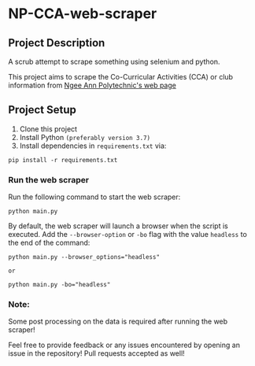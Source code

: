 # NP-CCA-web-scraper

## Project Description

A scrub attempt to scrape something using selenium and python. 

This project aims to scrape the Co-Curricular Activities (CCA) or club information
from [Ngee Ann Polytechnic's web page](https://www.np.edu.sg/studentlife/Pages/ccas.aspx)

## Project Setup

1. Clone this project
2. Install Python `(preferably version 3.7)`
3. Install dependencies in `requirements.txt` via:

```
pip install -r requirements.txt
```

### Run the web scraper

Run the following command to start the web scraper:

```
python main.py
```

By default, the web scraper will launch a browser when the script is executed. Add the `--browser-option` or `-bo` flag
with the value `headless` to the end of the command:

```
python main.py --browser_options="headless"

or 

python main.py -bo="headless"
```

### Note:
Some post processing on the data is required after running the web scraper!

Feel free to provide feedback or any issues encountered by opening an issue in the repository! Pull requests accepted as well!